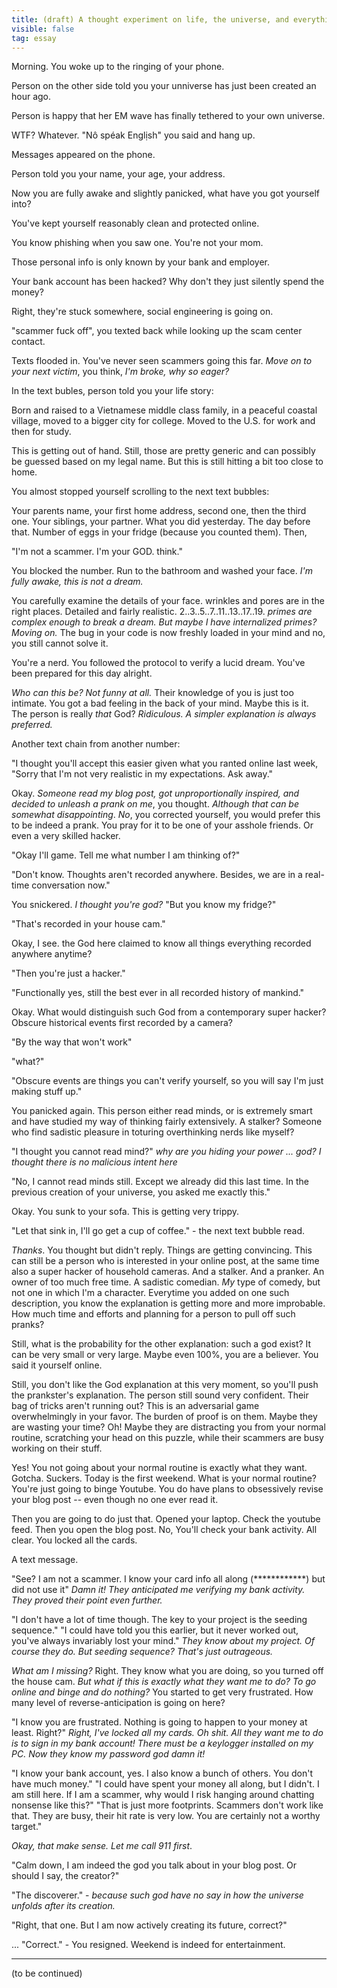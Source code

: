 ```yaml
---
title: (draft) A thought experiment on life, the universe, and everything. 
visible: false
tag: essay
---
```


Morning. You woke up to the ringing of your phone. 

Person on the other side told you your unniverse has just been created an hour ago.

Person is happy that her EM wave has finally tethered to your own universe.

WTF? Whatever. "Nô spéak Englịsh" you said and hang up.

Messages appeared on the phone.

Person told you your name, your age, your address.

Now you are fully awake and slightly panicked, what have you got yourself into? 

You've kept yourself reasonably clean and protected online.

You know phishing when you saw one. You're not your mom.

Those personal info is only known by your bank and employer.

Your bank account has been hacked? Why don't they just silently spend the money?

Right, they're stuck somewhere, social engineering is going on.

"scammer fuck off", you texted back while looking up the scam center contact.

Texts flooded in. You've never seen scammers going this far. *Move on to your next victim*, you think, *I'm broke, why so eager?*

In the text bubles, person told you your life story: 

Born and raised to a Vietnamese middle class family, in a peaceful coastal village, moved to a bigger city for college. 
Moved to the U.S. for work and then for study.

This is getting out of hand. Still, those are pretty generic and can possibly be guessed based on my legal name. 
But this is still hitting a bit too close to home. 

You almost stopped yourself scrolling to the next text bubbles:

Your parents name, your first home address, second one, then the third one. Your siblings, your partner.
What you did yesterday. The day before that. Number of eggs in your fridge (because you counted them). Then,

"I'm not a scammer. I'm your GOD. think."

You blocked the number. Run to the bathroom and washed your face. 
*I'm fully awake, this is not a dream.*

You carefully examine the details of your face. wrinkles and pores are in the right places. Detailed and fairly realistic.
2..3..5..7..11..13..17..19. *primes are complex enough to break a dream. But maybe I have internalized primes? Moving on.* 
The bug in your code is now freshly loaded in your mind and no, you still cannot solve it.

You're a nerd. You followed the protocol to verify a lucid dream. You've been prepared for this day alright.

*Who can this be? Not funny at all.* Their knowledge of you is just too intimate. 
You got a bad feeling in the back of your mind. Maybe this is it. The person is really *that* God?
*Ridiculous. A simpler explanation is always preferred.*

Another text chain from another number:

"I thought you'll accept this easier given what you ranted online last week, 
"Sorry that I'm not very realistic in my expectations. Ask away."

Okay. *Someone read my blog post, got unproportionally inspired, and decided to unleash a prank on me*, you thought.
*Although that can be somewhat disappointing*. 
*No*, you corrected yourself, you would prefer this to be indeed a prank.
You pray for it to be one of your asshole friends. Or even a very skilled hacker.

"Okay I'll game. Tell me what number I am thinking of?"

"Don't know. Thoughts aren't recorded anywhere. Besides, we are in a real-time conversation now."

You snickered. *I thought you're god?* "But you know my fridge?"

"That's recorded in your house cam."

Okay, I see. the God here claimed to know all things everything recorded anywhere anytime?

"Then you're just a hacker."

"Functionally yes, still the best ever in all recorded history of mankind."

Okay. What would distinguish such God from a contemporary super hacker?
Obscure historical events first recorded by a camera?

"By the way that won't work"

"what?"

"Obscure events are things you can't verify yourself, so you will say I'm just making stuff up."

You panicked again. This person either read minds, or is extremely smart and have studied my way of thinking fairly extensively.
A stalker? Someone who find sadistic pleasure in toturing overthinking nerds like myself? 

"I thought you cannot read mind?" *why are you hiding your power ... god? I thought there is no malicious intent here*

"No, I cannot read minds still. Except we already did this last time. 
In the previous creation of your universe, you asked me exactly this."

Okay. You sunk to your sofa. This is getting very trippy. 

"Let that sink in, I'll go get a cup of coffee." - the next text bubble read.

*Thanks*. You thought but didn't reply. Things are getting convincing.
This can still be a person who is interested in your online post, 
at the same time also a super hacker of household cameras. And a stalker. And a pranker.
An owner of too much free time. A sadistic comedian. *My* type of comedy, but not one in which I'm a character.
Everytime you added on one such description, you know the explanation is getting more and more improbable.
How much time and efforts and planning for a person to pull off such pranks?

Still, what is the probability for the other explanation: such a god exist? 
It can be very small or very large. Maybe even 100%, you are a believer. You said it yourself online.

Still, you don't like the God explanation at this very moment, so you'll push the prankster's explanation.
The person still sound very confident. Their bag of tricks aren't running out?
This is an adversarial game overwhelmingly in your favor. The burden of proof is on them.
Maybe they are wasting your time? Oh! Maybe they are distracting you from your normal routine, scratching your head on this puzzle,
while their scammers are busy working on their stuff.

Yes! You not going about your normal routine is exactly what they want. Gotcha. Suckers.
Today is the first weekend. What is your normal routine? You're just going to binge Youtube. 
You do have plans to obsessively revise your blog post -- even though no one ever read it.

Then you are going to do just that. Opened your laptop. Check the youtube feed. Then you open the blog post.
No, You'll check your bank activity. All clear. You locked all the cards. 

A text message.

"See? I am not a scammer. I know your card info all along (************) but did not use it"
*Damn it! They anticipated me verifying my bank activity. They proved their point even further.*

"I don't have a lot of time though. The key to your project is the seeding sequence."
"I could have told you this earlier, but it never worked out, you've always invariably lost your mind."
*They know about my project. Of course they do. But seeding sequence? That's just outrageous.*

*What am I missing?* Right. They know what you are doing, so you turned off the house cam.
*But what if this is exactly what they want me to do? To go online and binge and do nothing?*
You started to get very frustrated. How many level of reverse-anticipation is going on here?

"I know you are frustrated. Nothing is going to happen to your money at least. Right?"
*Right, I've locked all my cards. Oh shit. All they want me to do is to sign in my bank account!*
*There must be a keylogger installed on my PC. Now they know my password god damn it!*

"I know your bank account, yes. I also know a bunch of others. You don't have much money."
"I could have spent your money all along, but I didn't. I am still here. If I am a scammer, why would I risk hanging around chatting nonsense like this?"
"That is just more footprints. Scammers don't work like that. They are busy, their hit rate is very low. You are certainly not a worthy target."

*Okay, that make sense. Let me call 911 first*. 

"Calm down, I am indeed the god you talk about in your blog post. Or should I say, the creator?"

"The discoverer." - *because such god have no say in how the universe unfolds after its creation.*

"Right, that one. But I am now actively creating its future, correct?"

... "Correct." - You resigned. Weekend is indeed for entertainment.

--------------------------

(to be continued)


